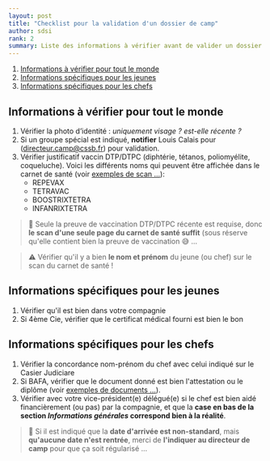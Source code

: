 ```yaml
---
layout: post
title: "Checklist pour la validation d'un dossier de camp"
author: sdsi
rank: 2
summary: Liste des informations à vérifier avant de valider un dossier d'inscription
---
```


1. [Informations à vérifier pour tout le monde](#informations-à-vérifier-pour-tout-le-monde)
2. [Informations spécifiques pour les jeunes](#informations-spécifiques-pour-les-jeunes)
3. [Informations spécifiques pour les chefs](#informations-spécifiques-pour-les-chefs)

## Informations à vérifier pour tout le monde

1. Vérifier la photo d’identité : _uniquement visage ? est-elle récente ?_
2. Si un groupe spécial est indiqué, **notifier** Louis Calais pour (directeur.camp@cssb.fr) pour validation.
3. Vérifier justificatif vaccin DTP/DTPC (diphtérie, tétanos, poliomyélite, coqueluche). Voici les différents noms qui peuvent être affichée dans le carnet de santé (voir [exemples de scan ...](./checklist/vaccins.md)):
    - REPEVAX
    - TETRAVAC
    - BOOSTRIXTETRA
    - INFANRIXTETRA

> :bell: Seule la preuve de vaccination DTP/DTPC récente est requise, donc **le scan d'une seule page du carnet de santé suffit** (sous réserve qu'elle contient bien la preuve de vaccination :sweat_smile: ...

> :warning: Vérifier qu'il y a bien **le nom et prénom** du jeune (ou chef) sur le scan du carnet de santé !

    
## Informations spécifiques pour les jeunes

1. Vérifier qu'il est bien dans votre compagnie
2. Si 4ème Cie, vérifier que le certificat médical fourni est bien le bon


## Informations spécifiques pour les chefs

1. Vérifier la concordance nom-prénom du chef avec celui indiqué sur le Casier Judiciare
2. Si BAFA, vérifier que le document donné est bien l'attestation ou le diplôme (voir [exemples de documents ...](./checklist/bafa.md)).
3. Vérifier avec votre vice-président(e) délégué(e) si le chef est bien aidé financièrement (ou pas) par la compagnie, et que la **case en bas de la section _Informations générales_ correspond bien à la réalité**.

> :bell: Si il est indiqué que la **date d'arrivée est non-standard**, mais **qu'aucune date n'est rentrée**, merci de **l'indiquer au directeur de camp** pour que ça soit régularisé ...
